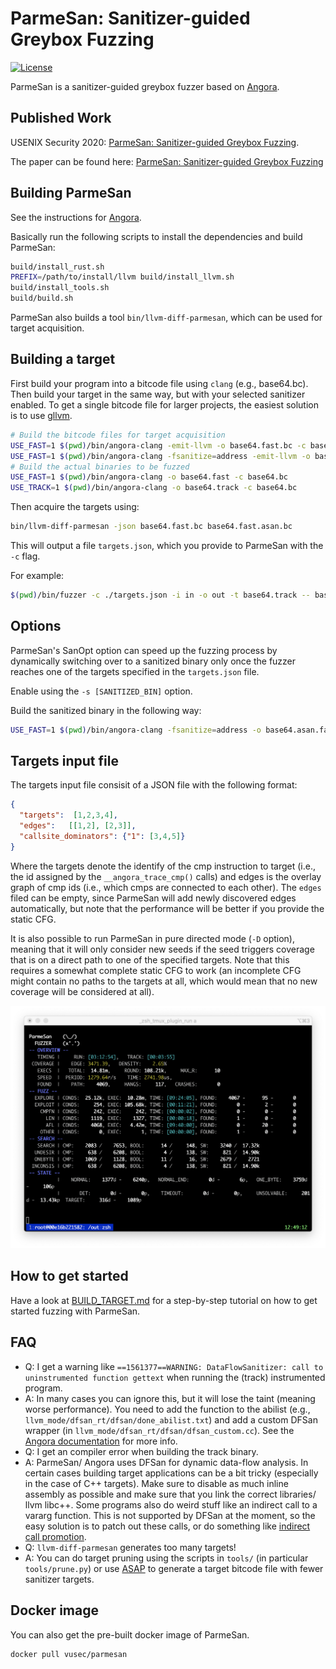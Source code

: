 # ParmeSan: Sanitizer-guided Greybox Fuzzing

[![License](https://img.shields.io/badge/License-Apache%202.0-blue.svg)](https://opensource.org/licenses/Apache-2.0)

ParmeSan is a sanitizer-guided greybox fuzzer based on
[Angora](https://github.com/AngoraFuzzer/Angora).

## Published Work

USENIX Security 2020: [ParmeSan: Sanitizer-guided Greybox Fuzzing](https://www.usenix.org/conference/usenixsecurity20/presentation/osterlund).

The paper can be found here: [ParmeSan: Sanitizer-guided Greybox Fuzzing](https://download.vusec.net/papers/parmesan_sec20.pdf)


## Building ParmeSan
See the instructions for [Angora](https://github.com/AngoraFuzzer).

Basically run the following scripts to install the dependencies and build ParmeSan:
```bash
build/install_rust.sh
PREFIX=/path/to/install/llvm build/install_llvm.sh
build/install_tools.sh
build/build.sh
```

ParmeSan also builds a tool `bin/llvm-diff-parmesan`, which can be used for target
acquisition.

## Building a target
First build your program into a bitcode file using `clang` (e.g., base64.bc). Then build your target in the same way, but with your selected sanitizer enabled. To get a single bitcode file for larger projects, the easiest solution is to use [gllvm](https://github.com/SRI-CSL/gllvm).

```bash
# Build the bitcode files for target acquisition
USE_FAST=1 $(pwd)/bin/angora-clang -emit-llvm -o base64.fast.bc -c base64.bc
USE_FAST=1 $(pwd)/bin/angora-clang -fsanitize=address -emit-llvm -o base64.fast.asan.bc -c base64.bc
# Build the actual binaries to be fuzzed
USE_FAST=1 $(pwd)/bin/angora-clang -o base64.fast -c base64.bc
USE_TRACK=1 $(pwd)/bin/angora-clang -o base64.track -c base64.bc
```

Then acquire the targets using:
```bash
bin/llvm-diff-parmesan -json base64.fast.bc base64.fast.asan.bc
```

This will output a file `targets.json`, which you provide to ParmeSan with the `-c` flag.

For example:
```bash
$(pwd)/bin/fuzzer -c ./targets.json -i in -o out -t base64.track -- base64.fast -d @@`
```

## Options
ParmeSan's SanOpt option can speed up the fuzzing process by dynamically
switching over to a sanitized binary only once the fuzzer reaches one of the
targets specified in the `targets.json` file.

Enable using the `-s [SANITIZED_BIN]` option.

Build the sanitized binary in the following way:
```bash
USE_FAST=1 $(pwd)/bin/angora-clang -fsanitize=address -o base64.asan.fast -c base64.bc
```

## Targets input file
The targets input file consisit of a JSON file with the following format:
```json
{
  "targets":  [1,2,3,4],
  "edges":   [[1,2], [2,3]],
  "callsite_dominators": {"1": [3,4,5]}
}
``` 

Where the targets denote the identify of the cmp instruction to target (i.e., the id assigned by the `__angora_trace_cmp()` calls) and edges is the overlay graph of cmp ids (i.e., which cmps are connected to each other). The `edges` filed can be empty, since ParmeSan will add newly discovered edges automatically, but note that the performance will be better if you provide the static CFG.

It is also possible to run ParmeSan in pure directed mode (`-D` option),
meaning that it will only consider new seeds if the seed triggers coverage that
is on a direct path to one of the specified targets. Note that this requires a
somewhat complete static CFG to work (an incomplete CFG might contain no paths
to the targets at all, which would mean that no new coverage will be considered
at all).

![ParmeSan Screenshot](/misc/screenshot.png)

## How to get started
Have a look at [BUILD_TARGET.md](/BUILD_TARGET.md) for a step-by-step tutorial on how to get started fuzzing with ParmeSan.

## FAQ

* Q: I get a warning like `==1561377==WARNING: DataFlowSanitizer: call to uninstrumented function gettext` when running the (track) instrumented program.
* A: In many cases you can ignore this, but it will lose the taint (meaning worse performance). You need to add the function to the abilist (e.g., `llvm_mode/dfsan_rt/dfsan/done_abilist.txt`) and add a custom DFSan wrapper (in `llvm_mode/dfsan_rt/dfsan/dfsan_custom.cc`). See the [Angora documentation](https://github.com/AngoraFuzzer/Angora/blob/master/docs/example.md) for more info.
* Q: I get an compiler error when building the track binary.
* A: ParmeSan/ Angora uses DFSan for dynamic data-flow analysis. In certain cases building target applications can be a bit tricky (especially in the case of C++ targets). Make sure to disable as much inline assembly as possible and make sure that you link the correct libraries/ llvm libc++. Some programs also do weird stuff like an indirect call to a vararg function. This is not supported by DFSan at the moment, so the easy solution is to patch out these calls, or do something like [indirect call promotion](https://llvm.org/devmtg/2015-10/slides/Baev-IndirectCallPromotion.pdf).
* Q: `llvm-diff-parmesan` generates too many targets!
* A: You can do target pruning using the scripts in `tools/` (in particular `tools/prune.py`) or use [ASAP](https://github.com/dslab-epfl/asap) to generate a target bitcode file with fewer sanitizer targets.

## Docker image
You can also get the pre-built docker image of ParmeSan.

```bash
docker pull vusec/parmesan
```
